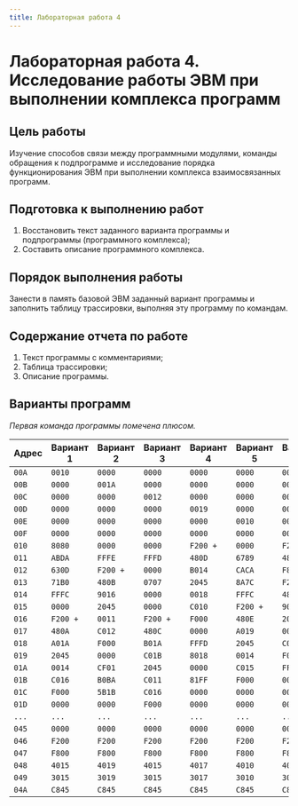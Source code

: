 ```yaml
---
title: Лабораторная работа 4
---
```


# Лабораторная работа 4. Исследование работы ЭВМ при выполнении комплекса программ

## Цель работы

Изучение способов связи между программными модулями, команды обращения к подпрограмме и исследование порядка функционирования ЭВМ при выполнении комплекса взаимосвязанных программ.

## Подготовка к выполнению работ

1. Восстановить текст заданного варианта программы и подпрограммы (программного комплекса);
2. Составить описание программного комплекса.

## Порядок выполнения работы

Занести в память базовой ЭВМ заданный вариант программы и заполнить таблицу трассировки, выполняя эту программу по командам.

## Содержание отчета по работе

1. Текст программы с комментариями;
2. Таблица трассировки;
3. Описание программы.

## Варианты программ

*Первая команда программы помечена плюсом.*

| Адрес | Вариант 1 | Вариант 2 | Вариант 3 | Вариант 4 | Вариант 5 | Вариант 6 |
|-------|-----------|-----------|-----------|-----------|-----------|-----------|
| `00A` | `0010`    | `0000`    | `0000`    | `0000`    | `0000`    | `0000`    |
| `00B` | `0000`    | `001A`    | `0000`    | `0000`    | `0000`    | `0000`    |
| `00C` | `0000`    | `0000`    | `0012`    | `0000`    | `0000`    | `0000`    |
| `00D` | `0000`    | `0000`    | `0000`    | `0019`    | `0000`    | `0000`    |
| `00E` | `0000`    | `0000`    | `0000`    | `0000`    | `0010`    | `0000`    |
| `00F` | `0000`    | `0000`    | `0000`    | `0000`    | `0000`    | `0011`    |
| `010` | `8080`    | `0000`    | `0000`    | `F200 +`  | `0000`    | `F200`    |
| `011` | `ABDA`    | `FFFE`    | `FFFD`    | `480D`    | `6789`    | `4816`    |
| `012` | `630D`    | `F200 +`  | `0000`    | `B014`    | `CACA`    | `F800`    |
| `013` | `71B0`    | `480B`    | `0707`    | `2045`    | `8A7C`    | `F200 +`  |
| `014` | `FFFC`    | `9016`    | `0000`    | `0018`    | `FFFC`    | `480F`    |
| `015` | `0000`    | `2045`    | `0000`    | `C010`    | `F200 +`  | `9017`    |
| `016` | `F200 +`  | `0011`    | `F200 +`  | `F000`    | `480E`    | `2045`    |
| `017` | `480A`    | `C012`    | `480C`    | `0000`    | `A019`    | `001A`    |
| `018` | `A01A`    | `F000`    | `B01A`    | `FFFD`    | `2045`    | `C013`    |
| `019` | `2045`    | `0000`    | `C01B`    | `8018`    | `0014`    | `F000`    |
| `01A` | `0014`    | `CF01`    | `2045`    | `0000`    | `C015`    | `FFFE`    |
| `01B` | `C016`    | `B0BA`    | `C011`    | `81FF`    | `F000`    | `0000`    |
| `01C` | `F000`    | `5B1B`    | `C016`    | `0000`    | `0000`    | `0000`    |
| `01D` | `0000`    | `0000`    | `F000`    | `0000`    | `0000`    | `0000`    |
| `...` | `...`     | `...`     | `...`     | `...`     | `...`     | `...`     |
| `045` | `0000`    | `0000`    | `0000`    | `0000`    | `0000`    | `0000`    |
| `046` | `F200`    | `F200`    | `F200`    | `F200`    | `F200`    | `F200`    |
| `047` | `F800`    | `F800`    | `F800`    | `F800`    | `F800`    | `F800`    |
| `048` | `4015`    | `4019`    | `4015`    | `4017`    | `4010`    | `401B`    |
| `049` | `3015`    | `3019`    | `3015`    | `3017`    | `3010`    | `301B`    |
| `04A` | `C845`    | `C845`    | `C845`    | `C845`    | `C845`    | `C845`    |

